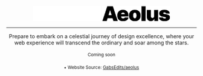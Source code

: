 <div align="center">
<img src="assets/aeolus.png#gh-dark-mode-only" height="40">
<img src="assets/aeolus-mono.png#gh-light-mode-only" height="40">
</div>

---
<p align="center">Prepare to embark on a celestial journey of design excellence, where your web experience will transcend the ordinary and soar among the stars.
<br><br><sup>Coming soon</sup>
</p>
<p align="center">
<sup>
  &bull; Website Source: <a href="https://github.com/GabsEdits/aeolus">GabsEdits/aeolus</a>
</sup>
</p>
